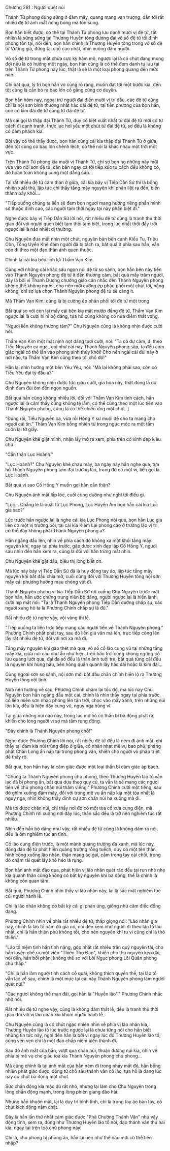




Chương 281 : Người quét núi


Thánh Tử phong đứng sững ở đám mây, quang mang vạn trượng, dẫn tới rất nhiều đệ tử ánh mắt nóng bỏng mà tôn sùng.

Bọn hắn biết được, có thể tại Thánh Tử phong lưu danh mười vị đệ tử, tất nhiên là sừng sững tại Thương Huyền tông đương đại vô số đệ tử tối đỉnh phong tồn tại, nói đến, bọn hắn chính là Thương Huyền tông trong vô số đệ tử Vương giả, đứng tại chỗ cao nhất, nhìn xuống đám người.

Vô số đệ tử trong mắt chứa cực kỳ hâm mộ, ngược lại là có chút đang mong đợi nếu là có hướng một ngày, bọn hắn cũng là có thể đem danh tự lưu tại trên Thánh Tử phong này lúc, thật là sẽ là một loại phong quang đến mức nào.

Chỉ bất quá, lý trí bọn hắn vô cùng rõ ràng, muốn đạt tới một bước kia, đến tột cùng là cần bỏ ra bao lớn cố gắng cùng cơ duyên.

Bọn hắn hôm nay, ngoại trừ người đại điển mười vị trí đầu, các đệ tử cũng chỉ là nội sơn bình thường nhất hắc đái đệ tử, tại tiền phương của bọn hắn, còn có kim đái đệ tử cùng tử đái đệ tử.

Mà cái gọi là thập đại Thánh Tử, duy có kiệt xuất nhất tử đái đệ tử mới có tư cách đi cạnh tranh, thực lực hơi yếu một chút tử đái đệ tử, sợ đều là không có đảm phách kia.

Bởi vậy có thể thấy được, bọn hắn cùng cái kia thập đại Thánh Tử ở giữa, đến tột cùng có bao lớn chênh lệch, có thể nói là khác nhau một trời một vực.

Trên Thánh Tử phong kia mười vị Thánh Tử, chỉ sợ bọn họ những này mới vừa vào nội sơn đệ tử, căn bản ngay cả tới tiếp xúc tư cách đều không có, đó hoàn toàn không cùng một đẳng cấp...

Tại rất nhiều đệ tử cảm thán ở giữa, cái kia bảy vị Tiếp Dẫn Sứ thì là bỗng nhiên xuất thủ, lập tức chỉ thấy tầng mây nguyên khí phân liệt ra đến, biến thành bảy khối...

"Tiếp xuống chúng ta liền sẽ đem bọn ngươi mang hướng riêng phần mình sở thuộc đỉnh cao, các ngươi tạm thời ngay tại này phân biệt đi."

Nghe được bảy vị Tiếp Dẫn Sứ lời nói, rất nhiều đệ tử cũng là tranh thủ thời gian đối với người quen biết tạm thời tạm biệt, trong lúc nhất thời đầy trời ngược lại là náo nhiệt dị thường.

Chu Nguyên đưa mắt nhìn một chút, nguyên bản bên cạnh Kiều Tu, Triệu Côn, Tống Uyển Khê đám người đã bị tách ra, bất quá ở phía sau hắn, vẫn còn đi theo một đạo thân ảnh quen thuộc.

Chính là cái kia béo linh lợi Thẩm Vạn Kim.

Cùng với những cái khác sáu ngọn núi đệ tử so sánh, bọn hắn bên này tiến vào Thánh Nguyên phong đệ tử ít đến thương cảm, bất quá mấy trăm người, đây là bởi vì Thanh Dương chưởng giáo cân nhắc đến Thánh Nguyên phong không thể không người, cho nên mới cưỡng ép phân phối một chút tới, bằng không, chỉ sợ lựa chọn Thánh Nguyên phong đệ tử sẽ càng ít.

Mà Thẩm Vạn Kim, cũng là bị cưỡng ép phân phối tới đệ tử một trong.

Bất quá so với còn lại mấy cái bên kia mặt mướp đắng đệ tử, Thẩm Vạn Kim ngược lại là cười hì hì bộ dáng, tựa hồ cũng không có nửa điểm thất vọng.

"Ngươi liền không thương tâm?" Chu Nguyên cũng là không nhịn được cười hỏi.

Thẩm Vạn Kim một mặt nịnh nọt dáng tươi cười, nói: "Ta có dự cảm, đi theo Tiểu Nguyên ca ngài, coi như cái này Thánh Nguyên phong sập, ta đều cảm giác ngài có thể lẫn vào phong sinh thủy khởi! Cho nên ngài cái đùi này ở nơi nào, ta Thẩm Vạn Kim cũng theo tới chỗ đó!"

Hắn lại nhìn hướng một bên Yêu Yêu, nói: "Mà lại không phải sao, còn có Tiểu Yêu đại tỷ đầu a?"

Chu Nguyên không nhịn được tức giận cười, gia hỏa này, thật đúng là dự định đem đùi ôm đến ngọn nguồn.

Bất quá hắn cũng không nhiều lời, đối với Thẩm Vạn Kim tính cách, hắn ngược lại là cảm thấy cũng không tệ lắm, có thể cùng theo một lúc tiến vào Thánh Nguyên phong, cũng là có thể chiếu ứng một chút. ]

"Đúng rồi, Tiểu Nguyên ca, vừa rồi Hồng Y sư muội để cho ta mang cho ngươi cái tin." Thẩm Vạn Kim bỗng nhiên từ trong ngực móc ra một tấm cuốn lại tờ giấy.

Chu Nguyên khẽ giật mình, nhận lấy mở ra xem, phía trên có xinh đẹp kiểu chữ.

"Cẩn thận Lục Hoành."

"Lục Hoành?" Chu Nguyên khẽ chau mày, ba ngày này hắn nghe qua, tựa hồ Thánh Nguyên phong tam đại trưởng lão, trong đó có một vị, liền gọi là Lục Hoành.

Bất quá vì sao Cố Hồng Y muốn gọi hắn cẩn thận?

Chu Nguyên ánh mắt lấp lóe, cuối cùng dường như nghĩ tới điều gì.

"Lục... Chẳng lẽ là xuất từ Lục Phong, Lục Huyền Âm bọn hắn cái kia Lục gia sao?"

Lúc trước hắn ngược lại là nghe cái kia Lục Phong nói qua, bọn hắn Lục gia liền có một vị trưởng bối, tại cái kia Kiếm Lai phong cao ở trưởng lão vị trí, có thể đây không phải Thánh Nguyên phong a?

Hắn ngẩng đầu lên, nhìn về phía cách đó không xa một khối tầng mây nguyên khí, ngay tại phía trước, gặp được xinh đẹp lập Cố Hồng Y, người sau nhìn đến hắn xem ra, cũng là đối với hắn trừng mắt nhìn.

Chu Nguyên khẽ gật đầu, biểu thị lòng biết ơn.

Mà lúc này bảy vị Tiếp Dẫn Sứ đã là huy động tay áo, lập tức tầng mây nguyên khí bắt đầu chia mở, cuối cùng đối với Thương Huyền tông nội sơn mấy cái phương hướng mau chóng vút đi.

Thánh Nguyên phong vị kia Tiếp Dẫn Sứ rơi xuống Chu Nguyên trước mặt bọn hắn, hắn ước chừng trung niên bộ dáng, người ngược lại là hiền lành, cười híp mắt nói: "Ta là Thánh Nguyên phong Tiếp Dẫn đường chấp sự, các ngươi xưng hô ta là Phương Chính chấp sự là đủ."

Rất nhiều đệ tử nghe vậy, vội vàng thi lễ.

"Tiếp xuống ta liền trực tiếp mang các ngươi tiến về Thánh Nguyên phong." Phương Chính phất phất tay, sau đó liền giá vân mà lên, trực tiếp cõng lên lấy rất nhiều đệ tử, đối với nơi xa mà đi.

Tầng mây nguyên khí gào thét mà qua, vô số cổ lão cung vũ tại những tầng mây kia, giữa núi cao như ẩn như hiện, trên bầu trời cũng không ngừng có lưu quang lướt qua, đại đa số đều là thân ảnh tuổi trẻ, bất quá từng cái đều là nguyên khí hùng hậu, bên hông quấn quanh lấy hắc đái hoặc là kim đái...

Cùng ngoại sơn so sánh, nội sơn mới bắt đầu chân chính hiển lộ ra Thương Huyền tông nội tình.

Nửa nén hương về sau, Phương Chính chậm lại tốc độ, mà lúc này Chu Nguyên bọn hắn ngẩng đầu một cái, chính là nhìn thấy ngay tại phía trước, có liên miên sơn nhạc phóng lên tận trời, chọc vào mây xanh, trên những núi lớn kia, đều là hiện đầy cung vũ, nguy nga hùng vĩ.

Tại giữa những núi cao này, trong lúc mơ hồ có thần bí ba động phát ra, khiến cho lòng người vì sợ mà tâm rung động.

"Đây chính là Thánh Nguyên phong chỗ!"

Nghe được Phương Chính lời nói, rất nhiều đệ tử đều là ném đi ánh mắt, chỉ thấy tại đám kia núi trùng điệp ở giữa, có nhàn nhạt mê vụ bao phủ, phảng phất Chân Long ẩn nấp tại trong phong vân, khiến cho người vô pháp triệt để thấy rõ.

Bất quá, bọn hắn hay là cảm giác được một loại thần bí cảm giác áp bách.

"Chúng ta Thánh Nguyên phong chủ phong, theo Thương Huyền lão tổ vẫn lạc đã bị phong ấn, bất quá dựa theo quy củ, ta vẫn là sẽ mang các ngươi tiến về chủ phong chân núi thăm viếng." Phương Chính cười một tiếng, sau đó ghìm xuống đám mây, đối với trong mê vụ ẩn nấp kia một tòa nhất là nguy nga, nhìn không thấy đỉnh cự sơn chân núi hạ xuống mà đi.

Mà tới được chân núi, chỉ thấy nơi đó có một tòa cổ xưa cung điện, mà Phương Chính rơi xuống nơi đây lúc, thần sắc đều là trở nên nghiêm túc rất nhiều.

Nhìn đến hắn bộ dáng như vậy, rất nhiều đệ tử cũng là không dám ra nói, đều là ôm nghiêm túc an tĩnh.

Cổ lão cung điện trước, là một mảnh quảng trường đá xanh, mà lúc này, đông đảo đệ tử phát hiện quảng trường rỗng tuếch, duy có một tên thân hình còng xuống lão nhân, thân mang áo gai, cầm trong tay cái chổi, trong đó chậm rãi quét lấy khô héo lá rụng.

Bọn hắn ánh mắt đảo qua, phát hiện vị lão nhân quét rác đều tại run nhè nhẹ kia quanh thân cũng không có bất kỳ nguyên khí ba động, thế là chính là không còn quan tâm.

Bất quá, Phương Chính nhìn thấy vị lão nhân này, lại là sắc mặt nghiêm túc cúi người hành lễ.

Chỉ là lão nhân không có bất kỳ cái gì phản ứng, giống như câm điếc đồng dạng.

Phương Chính nhìn về phía rất nhiều đệ tử, thấp giọng nói: "Lão nhân gia này, chính là lão tổ năm đó gia nô, nói đến xem như người đi theo lão tổ lâu nhất, chỉ là hắn thiên phú không tốt, cho nên nguyên khí tu vi cũng chỉ là thô thiển."

"Lão tổ niệm tình hắn tình nặng, góp nhặt rất nhiều trân quý nguyên tài, cho hắn luyện chế ra một viên "Thiên Thọ Đan", khiến cho thọ nguyên kéo dài, nói đến, hắn bối phận, không thể so với Lôi Ngục phong Lôi Quân phong chủ thấp."

"Chỉ là hắn làm người tính cách cổ quái, không thích quyền thế, tại lão tổ vẫn lạc về sau, chính là một mực tại cái này Thánh Nguyên phong làm người quét núi."

"Các ngươi không thể mạn đãi, gọi hắn là "Huyền lão"." Phương Chính nhắc nhở nói.

Rất nhiều đệ tử nghe vậy, cũng là không dám thất lễ, đều là tranh thủ thời gian đối với vị lão nhân kia khom người hành lễ.

Chu Nguyên cũng là có chút ngạc nhiên nhìn về phía vị lão nhân kia, Thương Huyền lão tổ lúc trước ngược lại là chưa từng nói cho hắn biết những tin tức này, nghĩ đến hẳn là bởi vì ngay lúc đó Thương Huyền lão tổ, cũng vẻn vẹn chỉ là một đạo chấp niệm biến thành đi.

Sau đó ánh mắt của hắn, vượt qua chân núi, thuận đường núi kia, nhìn về phía bị mê vụ che giấu toà kia Thánh Nguyên phong chủ phong...

Mà cũng chính là tại ánh mắt của hắn ném đi trong nháy mắt đó, hắn bỗng nhiên phát giác được, đồng tử chỗ sâu thánh văn cổ lão, tựa hồ là đang lúc này có chút ba động một chút.

Sức chấn động kia mặc dù rất nhỏ, nhưng lại làm cho Chu Nguyên trong lòng chấn động mạnh, trong lòng phiên giang đảo hải.

Nhưng hắn khuôn mặt, lại là duy trì bình tĩnh, chỉ là trong tay áo bàn tay, có chút kích động nắm chặt.

Đây là hắn lần thứ nhất cảm giác được "Phá Chướng Thánh Văn" như vậy động tĩnh, xem ra, đúng như Thương Huyền lão tổ nói, đạo thánh văn thứ hai kia, ngay tại trên toà chủ phong này!

Chỉ là, chủ phong bị phong ấn, hắn lại nên như thế nào mới có thể tiến nhập?




